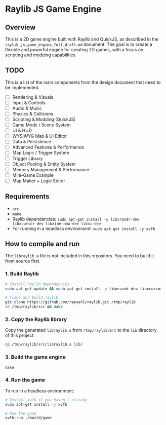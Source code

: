 # Raylib JS Game Engine

## Overview

This is a 2D game engine built with Raylib and QuickJS, as described in the `raylib_js_game_engine_full_draft.md` document. The goal is to create a flexible and powerful engine for creating 2D games, with a focus on scripting and modding capabilities.

## TODO

This is a list of the main components from the design document that need to be implemented.

- [ ] Rendering & Visuals
- [ ] Input & Controls
- [ ] Audio & Music
- [ ] Physics & Collisions
- [ ] Scripting & Modding (QuickJS)
- [ ] Game Mode / Scene System
- [ ] UI & HUD
- [ ] WYSIWYG Map & UI Editor
- [ ] Data & Persistence
- [ ] Advanced Features & Performance
- [ ] Map Logic / Trigger System
- [ ] Trigger Library
- [ ] Object Pooling & Entity System
- [ ] Memory Management & Performance
- [ ] Mini-Game Example
- [ ] Map Maker + Logic Editor

## Requirements

- `gcc`
- `make`
- Raylib dependencies: `sudo apt-get install -y libxrandr-dev libxcursor-dev libxinerama-dev libxi-dev`
- For running in a headless environment: `sudo apt-get install -y xvfb`

## How to compile and run

The `libraylib.a` file is not included in this repository. You need to build it from source first.

### 1. Build Raylib

```bash
# Install raylib dependencies
sudo apt-get update && sudo apt-get install -y libxrandr-dev libxcursor-dev libxinerama-dev libxi-dev

# Clone and build raylib
git clone https://github.com/raysan5/raylib.git /tmp/raylib
cd /tmp/raylib/src && make
```

### 2. Copy the Raylib library

Copy the generated `libraylib.a` from `/tmp/raylib/src` to the `lib` directory of this project.

```bash
cp /tmp/raylib/src/libraylib.a lib/
```

### 3. Build the game engine

```bash
make
```

### 4. Run the game

To run in a headless environment:

```bash
# Install xvfb if you haven't already
sudo apt-get install -y xvfb

# Run the game
xvfb-run ./build/game
```
